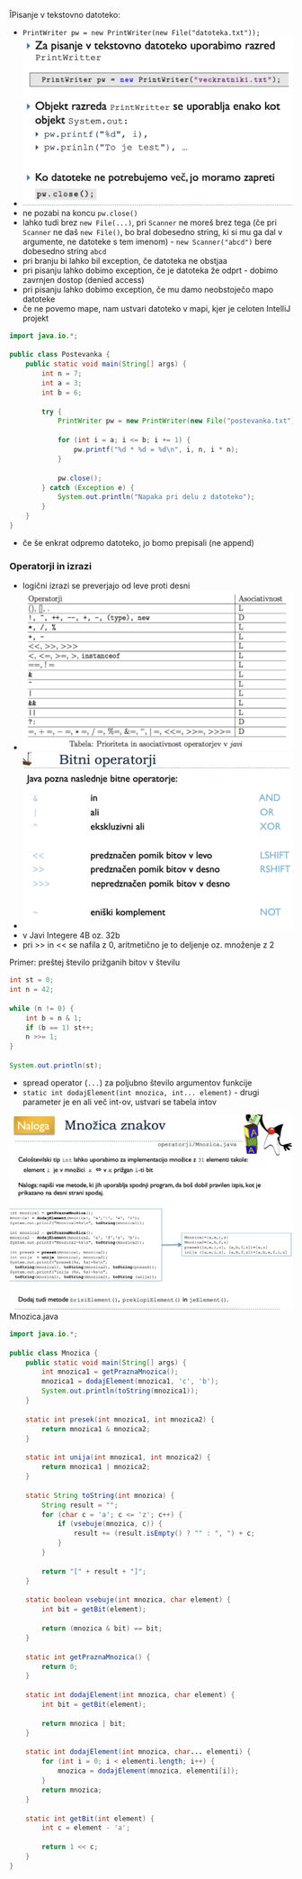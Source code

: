 ÎPisanje v tekstovno datoteko:
- `PrintWriter pw = new PrintWriter(new File("datoteka.txt"));`
- ![600](../../Images/Pasted%20image%2020240320084638.png)
- ne pozabi na koncu `pw.close()`
- lahko tudi brez `new File(...)`, pri `Scanner` ne moreš brez tega (če pri `Scanner` ne daš `new File()`, bo bral dobesedno string, ki si mu ga dal v argumente, ne datoteke s tem imenom) - `new Scanner("abcd")` bere dobesedno string `abcd`
- pri branju bi lahko bil exception, če datoteka ne obstjaa
- pri pisanju lahko dobimo exception, če je datoteka že odprt - dobimo zavrnjen dostop (denied access)
- pri pisanju lahko dobimo exception, če mu damo neobstoječo mapo datoteke
- če ne povemo mape, nam ustvari datoteko v mapi, kjer je celoten IntelliJ projekt

```java
import java.io.*;

public class Postevanka {
    public static void main(String[] args) {
        int n = 7;
        int a = 3;
        int b = 6;

        try {
            PrintWriter pw = new PrintWriter(new File("postevanka.txt"));

            for (int i = a; i <= b; i += 1) {
                pw.printf("%d * %d = %d\n", i, n, i * n);
            }

            pw.close();
        } catch (Exception e) {
            System.out.println("Napaka pri delu z datoteko");
        }
    }
}
```

- če še enkrat odpremo datoteko, jo bomo prepisali (ne append)

### Operatorji in izrazi

- logični izrazi se preverjajo od leve proti desni
- ![600](../../Images/Pasted%20image%2020240320091713.png)
- ![600](../../Images/Pasted%20image%2020240320093150.png)
- v Javi Integere 4B oz. 32b
- pri >> in << se nafila z 0, aritmetično je to deljenje oz. množenje z 2

Primer: preštej število prižganih bitov v številu
```java
int st = 0;
int n = 42;

while (n != 0) {
	int b = n & 1;
	if (b == 1) st++;
	n >>= 1;
}

System.out.println(st);
```

- spread operator (`...`) za poljubno število argumentov funkcije
- `static int dodajElement(int mnozica, int... element)` - drugi parameter je en ali več int-ov, ustvari se tabela intov

![](../../Images/Pasted%20image%2020240327090143.png)
Mnozica.java
```java
import java.io.*;

public class Mnozica {
    public static void main(String[] args) {
        int mnozica1 = getPraznaMnozica();
        mnozica1 = dodajElement(mnozica1, 'c', 'b');
        System.out.println(toString(mnozica1));
    }

    static int presek(int mnozica1, int mnozica2) {
        return mnozica1 & mnozica2;
    }

    static int unija(int mnozica1, int mnozica2) {
        return mnozica1 | mnozica2;
    }

    static String toString(int mnozica) {
        String result = "";
        for (char c = 'a'; c <= 'z'; c++) {
            if (vsebuje(mnozica, c)) {
                result += (result.isEmpty() ? "" : ", ") + c;
            }
        }

        return "[" + result + "]";
    }

    static boolean vsebuje(int mnozica, char element) {
        int bit = getBit(element);
        
        return (mnozica & bit) == bit;
    }

    static int getPraznaMnozica() {
        return 0;
    }

    static int dodajElement(int mnozica, char element) {
        int bit = getBit(element);
        
        return mnozica | bit;
    }

    static int dodajElement(int mnozica, char... elementi) {
        for (int i = 0; i < elementi.length; i++) {
            mnozica = dodajElement(mnozica, elementi[i]);
        }
        return mnozica;
    }

    static int getBit(int element) {
        int c = element - 'a';

        return 1 << c;
    }
}
```